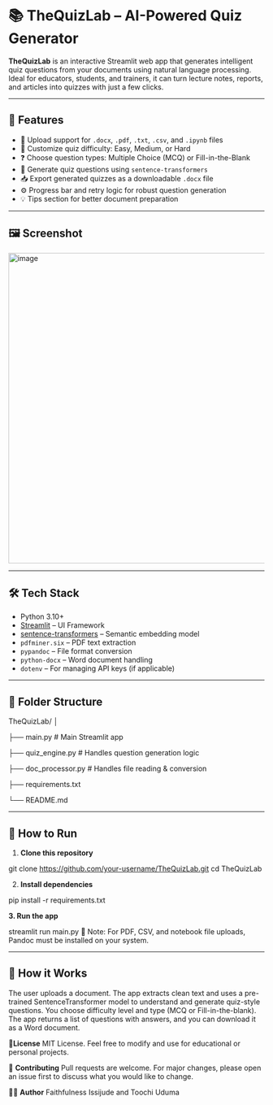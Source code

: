 # 📚 TheQuizLab – AI-Powered Quiz Generator

**TheQuizLab** is an interactive Streamlit web app that generates intelligent quiz questions from your documents using natural language processing. Ideal for educators, students, and trainers, it can turn lecture notes, reports, and articles into quizzes with just a few clicks.

---

## 🚀 Features

- 📁 Upload support for `.docx`, `.pdf`, `.txt`, `.csv`, and `.ipynb` files  
- 🎯 Customize quiz difficulty: Easy, Medium, or Hard  
- ❓ Choose question types: Multiple Choice (MCQ) or Fill-in-the-Blank  
- 🧠 Generate quiz questions using `sentence-transformers`  
- 📥 Export generated quizzes as a downloadable `.docx` file  
- ⚙️ Progress bar and retry logic for robust question generation  
- 💡 Tips section for better document preparation

---

## 🖼️ Screenshot
<img width="1355" height="611" alt="image" src="https://github.com/user-attachments/assets/dca362fb-4915-4fa3-9d5b-222964f6d338" />

---

## 🛠️ Tech Stack

- Python 3.10+
- [Streamlit](https://streamlit.io/) – UI Framework
- [sentence-transformers](https://www.sbert.net/) – Semantic embedding model
- `pdfminer.six` – PDF text extraction  
- `pypandoc` – File format conversion  
- `python-docx` – Word document handling  
- `dotenv` – For managing API keys (if applicable)

---

## 📂 Folder Structure

TheQuizLab/
│

├── main.py # Main Streamlit app

├── quiz_engine.py # Handles question generation logic

├── doc_processor.py # Handles file reading & conversion

├── requirements.txt

└── README.md


---

## 🧪 How to Run

1. **Clone this repository**

git clone https://github.com/your-username/TheQuizLab.git
cd TheQuizLab

2. **Install dependencies** 

pip install -r requirements.txt

**3. Run the app**

streamlit run main.py
📝 Note: For PDF, CSV, and notebook file uploads, Pandoc must be installed on your system.

---
## 🧠 **How it Works**

The user uploads a document.
The app extracts clean text and uses a pre-trained SentenceTransformer model to understand and generate quiz-style questions.
You choose difficulty level and type (MCQ or Fill-in-the-blank).
The app returns a list of questions with answers, and you can download it as a Word document.

🧾**License**
MIT License. Feel free to modify and use for educational or personal projects.

🙌 **Contributing**
Pull requests are welcome. For major changes, please open an issue first to discuss what you would like to change.

👨‍💻 **Author**
Faithfulness Issijude and Toochi Uduma 
